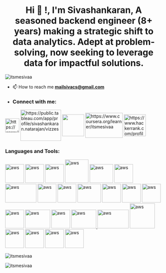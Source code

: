 <h1 align="center">Hi 👋 !, I'm Sivashankaran, A seasoned backend engineer (8+ years) making a strategic shift to data analytics. Adept at problem-solving, now seeking to leverage data for impactful solutions.
</h1>
<p align="left"> <img src="https://komarev.com/ghpvc/?username=itsmesivaa&label=Profile%20views&color=0e75b6&style=flat" alt="itsmesivaa" /> </p>

- 📫 How to reach me **mailsivacs@gmail.com**

- <h3 align="left">Connect with me:</h3>
<p align="left">
<a href="https://www.linkedin.com/in/itsmesivaa/" target="blank"><img align="center" src="https://github.com/itsmesivaa/itsmesivaa/assets/54579777/da74b8f4-276a-44d9-9764-8039ce638065" alt="https://www.linkedin.com/in/itsmesivaa/" height="45" width="45" /></a>
<a href="https://public.tableau.com/app/profile/sivashankaran.natarajan/vizzes" target="blank"><img align="center" src="https://github.com/itsmesivaa/itsmesivaa/assets/54579777/6577adf9-9584-4df4-909f-1fbe71c57afe" alt="https://public.tableau.com/app/profile/sivashankaran.natarajan/vizzes" height="100" width="130" /></a>
<a href="https://community.alteryx.com/t5/user/viewprofilepage/user-id/541846" target="blank"><img align="center" src="https://github.com/itsmesivaa/itsmesivaa/assets/54579777/73126461-fd59-411f-a6b4-c0493d0e4cc1" height="70" width="70" /></a>
<a href="https://www.coursera.org/learner/itsmesivaa" target="blank"><img align="center" src="https://github.com/itsmesivaa/itsmesivaa/assets/54579777/20e810c7-a00f-4646-8150-51b6e4d4da3c" alt="https://www.coursera.org/learner/itsmesivaa" height="80" width="120" /></a>
<a href="https://www.hackerrank.com/profile/itsmesivaa" target="blank"><img align="center" src="https://github.com/itsmesivaa/itsmesivaa/assets/54579777/8625fbdd-c838-4d9b-a0da-7bfe41e50543" alt="https://www.hackerrank.com/profile/itsmesivaa" height="70" width="70" /></a>
</p>

<h3 align="left">Languages and Tools:</h3>
<p align="left"> 
  <a href="https://www.python.org" target="_blank" rel="noreferrer"> <img src="https://github.com/itsmesivaa/itsmesivaa/assets/54579777/2b17f6e6-c2fc-4c9d-9f72-3086efeba60c" alt="aws" width="60" height="60"/></a>
  <a href="https://www.microsoft.com/sql-server" target="_blank" rel="noreferrer"> <img src="https://github.com/itsmesivaa/itsmesivaa/assets/54579777/1d1e6086-9052-481c-a586-5209c2dae1a3" alt="aws" width="60" height="60"/></a>
  <a href="https://www.postgresql.org/" target="_blank" rel="noreferrer"> <img src="https://github.com/itsmesivaa/itsmesivaa/assets/54579777/3216214f-0df0-4e84-be1b-f7357d0a5120" alt="aws" width="60" height="60"/></a>
  <a href="https://www.alteryx.com/" target="_blank" rel="noreferrer"> <img src="https://github.com/itsmesivaa/itsmesivaa/assets/54579777/73126461-fd59-411f-a6b4-c0493d0e4cc1" alt="aws" width="75" height="75"/></a>
  <a href="https://www.tableau.com" target="_blank" rel="noreferrer"> <img src="https://github.com/itsmesivaa/itsmesivaa/assets/54579777/0c7df95c-0b4b-4cda-8702-44db60b04e17" alt="aws" width="75" height="60"/></a>
  <a href="https://numpy.org/" target="_blank" rel="noreferrer"> <img src="https://github.com/itsmesivaa/itsmesivaa/assets/54579777/9298b3ba-cc8b-4784-b24b-32c913e1e8d6" alt="aws" width="60" height="60"/></a>
  <a href="https://pandas.pydata.org/" target="_blank" rel="noreferrer"> <img src="https://github.com/itsmesivaa/itsmesivaa/assets/54579777/64a64c52-042e-429d-92ef-3413b9d83c38" alt="aws" width="100" height="60"/></a>  
  <a href="https://seaborn.pydata.org/" target="_blank" rel="noreferrer"> <img src="https://github.com/itsmesivaa/itsmesivaa/assets/54579777/48cfc17f-6426-4f67-ad63-a441c666ebed" alt="aws" width="60" height="60"/></a>
  <a href="https://plotly.com/" target="_blank" rel="noreferrer"> <img src="https://github.com/itsmesivaa/itsmesivaa/assets/54579777/1da71f3d-a4e8-413d-af17-66d9f550b340" alt="aws" width="60" height="60"/></a>
  <a href="https://www.langchain.com/" target="_blank" rel="noreferrer"> <img src="https://github.com/itsmesivaa/itsmesivaa/assets/54579777/85beed7a-a926-49f4-8f1c-41e1dacf9a75" alt="aws" width="75" height="60"/></a>
  <a href="https://ollama.com/" target="_blank" rel="noreferrer"> <img src="https://github.com/itsmesivaa/itsmesivaa/assets/54579777/8c9b9bdf-48d1-4116-890f-83cfafea5c01" alt="aws" width="60" height="60"/></a>
  <a href="https://aws.amazon.com" target="_blank" rel="noreferrer"> <img src="https://github.com/itsmesivaa/itsmesivaa/assets/54579777/d0a1125a-20df-4d93-ab78-d450b1159efe" alt="aws" width="60" height="60"/></a>
  <a href="https://cloud.google.com" target="_blank" rel="noreferrer"> <img src="https://github.com/itsmesivaa/itsmesivaa/assets/54579777/5423ba30-3c12-4818-ba32-b544839202ec" alt="aws" width="60" height="60"/></a>
  <a href="https://www.streamlit.io" target="_blank" rel="noreferrer"> <img src="https://github.com/itsmesivaa/itsmesivaa/assets/54579777/3eb94152-9004-4088-877c-04d87156c260" alt="aws" width="60" height="60"/></a>
  <a href="https://www.docker.com" target="_blank" rel="noreferrer"> <img src="https://github.com/itsmesivaa/itsmesivaa/assets/54579777/f6b3b40a-cce1-4ba6-916b-2f411d2ffdbb" alt="aws" width="80" height="60"/></a>
  <a href="https://www.code.visualstudio.com/sql-server" target="_blank" rel="noreferrer"> <img src="https://github.com/itsmesivaa/itsmesivaa/assets/54579777/adbe6740-0f3a-4ad4-90bf-90039f643d27" alt="aws" width="60" height="60"/></a>
  <a href="https://www.selenium.dev" target="_blank" rel="noreferrer"> <img src="https://github.com/itsmesivaa/itsmesivaa/assets/54579777/cd287bc4-8887-45ec-acad-e8bd29ff5a02" alt="aws" width="80" height="60"/></
  <a href="https://beautiful-soup-4.readthedocs.io" target="_blank" rel="noreferrer"> <img src="https://github.com/itsmesivaa/itsmesivaa/assets/54579777/8c91441b-7001-448e-8c8d-41ed092279d0" alt="aws" width="100" height="60"/></a>
  <a href="https://www.sqlalchemy.org" target="_blank" rel="noreferrer"> <img src="https://github.com/itsmesivaa/itsmesivaa/assets/54579777/5bb767c2-0a57-443c-aec0-d2a6c464aceb" alt="aws" width="80" height="80"/></a>
  <a href="https://www.nltk.org/" target="_blank" rel="noreferrer"> <img src="https://github.com/itsmesivaa/itsmesivaa/assets/54579777/fb65267d-9ec8-4f77-9174-ab6a42e0e8cb" alt="aws" width="60" height="60"/></a>
  <a href="https://jupyter.org/" target="_blank" rel="noreferrer"> <img src="https://github.com/itsmesivaa/itsmesivaa/assets/54579777/2f3cf5f6-a685-40bf-b66d-44e7738073bc" alt="aws" width="60" height="60"/></a>
  <a href="https://www.anaconda.com" target="_blank" rel="noreferrer"> <img src="https://github.com/itsmesivaa/itsmesivaa/assets/54579777/2b07a12b-ac2b-4875-94ef-4701879e5094" alt="aws" width="60" height="60"/></a>
  <a href="https://www.python-poetry.org/" target="_blank" rel="noreferrer"> <img src="https://github.com/itsmesivaa/itsmesivaa/assets/54579777/43018cd1-b900-48b7-ac72-f4f3a0edf781" alt="aws" width="60" height="60"/></a>
</p>

<p><img align="center" src="https://github-readme-stats.vercel.app/api/top-langs?username=itsmesivaa&show_icons=true&locale=en&layout=compact" alt="itsmesivaa" /></p>

<p><img align="center" src="https://github-readme-streak-stats.herokuapp.com/?user=itsmesivaa&" alt="itsmesivaa" /></p>
